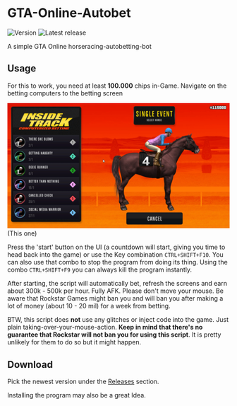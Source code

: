 # GTA-Online-Autobet

![Version](https://img.shields.io/badge/Version-0.5-green)
![Latest release](https://img.shields.io/badge/Latest_release-stable-green)

A simple GTA Online horseracing-autobetting-bot

## Usage

For this to work, you need at least **100.000** chips in-Game.
Navigate on the betting computers to the betting screen

![This one](betting.jpg)
(This one)

Press the 'start' button on the UI (a countdown will start, giving you time to head back into the game) or use the Key combination ```CTRL+SHIFT+F10```. You can also use that combo to stop the program from doing its thing. Using the combo ```CTRL+SHIFT+F9``` you can always kill the program instantly.

After starting, the script will automatically bet, refresh the screens and earn about 300k - 500k per hour. Fully AFK. Please don't move your mouse. Be aware that Rockstar Games might ban you and will ban you after making a lot of money (about 10 - 20 mil) for a week from betting.

BTW, this script does **not** use any glitches or inject code into the game. Just plain taking-over-your-mouse-action.
**Keep in mind that there's no guarantee that Rockstar will not ban you for using this script**.
It is pretty unlikely for them to do so but it might happen.

## Download

Pick the newest version under the [Releases](https://github.com/MarkusJx/GTA-Online-Autobet/releases/latest) section.

Installing the program may also be a great Idea.
